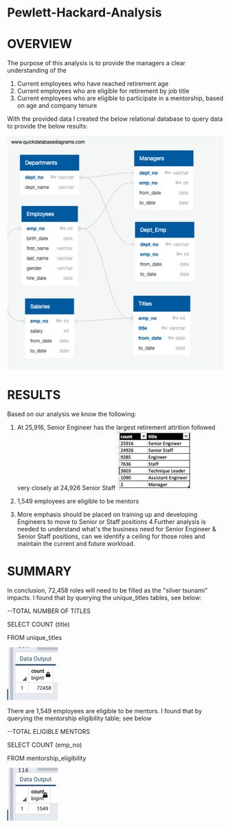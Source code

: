 # Pewlett-Hackard-Analysis

# OVERVIEW
The purpose of this analysis is to provide the managers a clear understanding of the 
1. Current employees who have reached retirement age
2. Current employees who are eligible for retirement by job title
3. Current employees who are eligible to participate in a mentorship, based on age and company tenure

With the provided data I created the below relational database to query data to provide the below results:


![This is an image](https://github.com/MSULioness/Pewlett-Hackard-Analysis/blob/main/EmployeeDB.png)


# RESULTS
Based on our analysis we know the following:
1. At 25,916, Senior Engineer has the largest retirement attrition followed very closely at 24,926 Senior Staff 
![This is an image](https://github.com/MSULioness/Pewlett-Hackard-Analysis/blob/main/Retirement%20by%20Title.jpg)

2. 1,549 employees are eligible to be mentors
3. More emphasis should be placed on training up and developing Engineers to move to Senior or Staff positions
4.Further analysis is needed to understand what's the business need for Senior Engineer & Senior Staff positions, can we identify a ceiling for those roles and maintain the current and future workload. 


# SUMMARY
In conclusion, 72,458 roles will need to be filled as the "silver tsunami" impacts. I found that by querying the unique_titles tables, see below:
  
  --TOTAL NUMBER OF TITLES
  
  SELECT COUNT (title)
  
  FROM unique_titles
  
![This is an image](https://github.com/MSULioness/Pewlett-Hackard-Analysis/blob/main/Total%20Retirement%20Titles.jpg)

There are 1,549 employees are eligible to be mentors.  I found that by querying the mentorship eligibility table; see below

  --TOTAL ELIGIBLE MENTORS
  
  SELECT COUNT (emp_no)
  
  FROM mentorship_eligibility
  
![The is an image](https://github.com/MSULioness/Pewlett-Hackard-Analysis/blob/main/Total%20Eligible%20Mentors.jpg)
